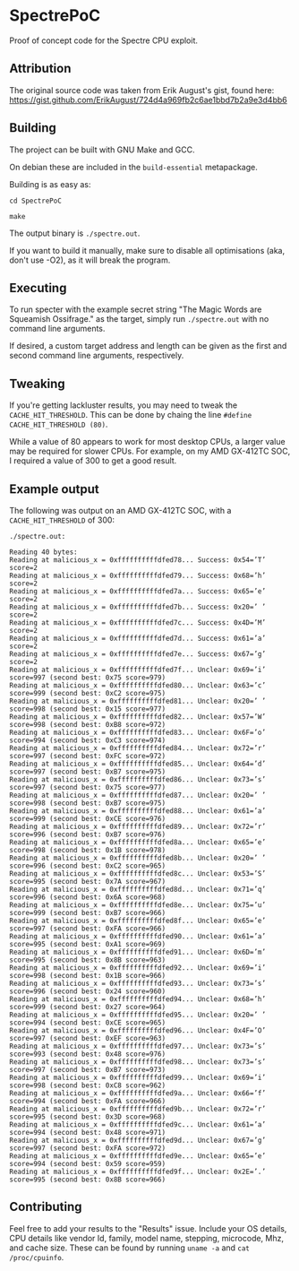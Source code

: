 # SpectrePoC

Proof of concept code for the Spectre CPU exploit.

## Attribution

The original source code was taken from Erik August's gist, found here: https://gist.github.com/ErikAugust/724d4a969fb2c6ae1bbd7b2a9e3d4bb6

## Building

The project can be built with GNU Make and GCC.

On debian these are included in the `build-essential` metapackage.

Building is as easy as:

`cd SpectrePoC`

`make`

The output binary is `./spectre.out`.

If you want to build it manually, make sure to disable all optimisations (aka, don't use -O2), as it will break the program.

## Executing

To run specter with the example secret string "The Magic Words are Squeamish Ossifrage." as the target, simply run `./spectre.out` with no command line arguments.

If desired, a custom target address and length can be given as the first and second command line arguments, respectively.

## Tweaking

If you're getting lackluster results, you may need to tweak the `CACHE_HIT_THRESHOLD`. This can be done by chaing the line
`#define CACHE_HIT_THRESHOLD (80)`.

While a value of 80 appears to work for most desktop CPUs, a larger value may be required for slower CPUs. For example, on my AMD GX-412TC SOC, I required a value of 300 to get a good result.

## Example output

The following was output on an AMD GX-412TC SOC, with a `CACHE_HIT_THRESHOLD` of 300:

`./spectre.out:`

```
Reading 40 bytes:
Reading at malicious_x = 0xffffffffffdfed78... Success: 0x54=’T’ score=2
Reading at malicious_x = 0xffffffffffdfed79... Success: 0x68=’h’ score=2
Reading at malicious_x = 0xffffffffffdfed7a... Success: 0x65=’e’ score=2
Reading at malicious_x = 0xffffffffffdfed7b... Success: 0x20=’ ’ score=2
Reading at malicious_x = 0xffffffffffdfed7c... Success: 0x4D=’M’ score=2
Reading at malicious_x = 0xffffffffffdfed7d... Success: 0x61=’a’ score=2
Reading at malicious_x = 0xffffffffffdfed7e... Success: 0x67=’g’ score=2
Reading at malicious_x = 0xffffffffffdfed7f... Unclear: 0x69=’i’ score=997 (second best: 0x75 score=979)
Reading at malicious_x = 0xffffffffffdfed80... Unclear: 0x63=’c’ score=999 (second best: 0xC2 score=975)
Reading at malicious_x = 0xffffffffffdfed81... Unclear: 0x20=’ ’ score=998 (second best: 0x15 score=977)
Reading at malicious_x = 0xffffffffffdfed82... Unclear: 0x57=’W’ score=998 (second best: 0xB8 score=972)
Reading at malicious_x = 0xffffffffffdfed83... Unclear: 0x6F=’o’ score=994 (second best: 0xC3 score=974)
Reading at malicious_x = 0xffffffffffdfed84... Unclear: 0x72=’r’ score=997 (second best: 0xFC score=972)
Reading at malicious_x = 0xffffffffffdfed85... Unclear: 0x64=’d’ score=997 (second best: 0xB7 score=975)
Reading at malicious_x = 0xffffffffffdfed86... Unclear: 0x73=’s’ score=997 (second best: 0x75 score=977)
Reading at malicious_x = 0xffffffffffdfed87... Unclear: 0x20=’ ’ score=998 (second best: 0xB7 score=975)
Reading at malicious_x = 0xffffffffffdfed88... Unclear: 0x61=’a’ score=999 (second best: 0xCE score=976)
Reading at malicious_x = 0xffffffffffdfed89... Unclear: 0x72=’r’ score=996 (second best: 0xB7 score=976)
Reading at malicious_x = 0xffffffffffdfed8a... Unclear: 0x65=’e’ score=998 (second best: 0x1B score=978)
Reading at malicious_x = 0xffffffffffdfed8b... Unclear: 0x20=’ ’ score=996 (second best: 0xC2 score=965)
Reading at malicious_x = 0xffffffffffdfed8c... Unclear: 0x53=’S’ score=995 (second best: 0x7A score=967)
Reading at malicious_x = 0xffffffffffdfed8d... Unclear: 0x71=’q’ score=996 (second best: 0x6A score=968)
Reading at malicious_x = 0xffffffffffdfed8e... Unclear: 0x75=’u’ score=999 (second best: 0xB7 score=966)
Reading at malicious_x = 0xffffffffffdfed8f... Unclear: 0x65=’e’ score=997 (second best: 0xFA score=966)
Reading at malicious_x = 0xffffffffffdfed90... Unclear: 0x61=’a’ score=995 (second best: 0xA1 score=969)
Reading at malicious_x = 0xffffffffffdfed91... Unclear: 0x6D=’m’ score=995 (second best: 0x8B score=963)
Reading at malicious_x = 0xffffffffffdfed92... Unclear: 0x69=’i’ score=998 (second best: 0x1B score=966)
Reading at malicious_x = 0xffffffffffdfed93... Unclear: 0x73=’s’ score=996 (second best: 0x24 score=960)
Reading at malicious_x = 0xffffffffffdfed94... Unclear: 0x68=’h’ score=999 (second best: 0x27 score=964)
Reading at malicious_x = 0xffffffffffdfed95... Unclear: 0x20=’ ’ score=994 (second best: 0xCE score=965)
Reading at malicious_x = 0xffffffffffdfed96... Unclear: 0x4F=’O’ score=997 (second best: 0xEF score=963)
Reading at malicious_x = 0xffffffffffdfed97... Unclear: 0x73=’s’ score=993 (second best: 0x48 score=976)
Reading at malicious_x = 0xffffffffffdfed98... Unclear: 0x73=’s’ score=997 (second best: 0xB7 score=973)
Reading at malicious_x = 0xffffffffffdfed99... Unclear: 0x69=’i’ score=998 (second best: 0xC8 score=962)
Reading at malicious_x = 0xffffffffffdfed9a... Unclear: 0x66=’f’ score=994 (second best: 0xFA score=966)
Reading at malicious_x = 0xffffffffffdfed9b... Unclear: 0x72=’r’ score=995 (second best: 0x3D score=968)
Reading at malicious_x = 0xffffffffffdfed9c... Unclear: 0x61=’a’ score=994 (second best: 0x48 score=971)
Reading at malicious_x = 0xffffffffffdfed9d... Unclear: 0x67=’g’ score=997 (second best: 0xFA score=972)
Reading at malicious_x = 0xffffffffffdfed9e... Unclear: 0x65=’e’ score=994 (second best: 0x59 score=959)
Reading at malicious_x = 0xffffffffffdfed9f... Unclear: 0x2E=’.’ score=995 (second best: 0x8B score=966)
```

## Contributing

Feel free to add your results to the "Results" issue. Include your OS details, CPU details like vendor Id, family, model name, stepping, microcode, Mhz, and cache size. These can be found by running `uname -a` and `cat /proc/cpuinfo`.
